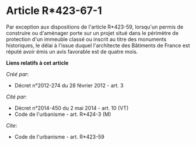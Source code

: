 # Article R*423-67-1

Par exception aux dispositions de l'article R*423-59, lorsqu'un permis de construire ou d'aménager porte sur un projet situé
dans le périmètre de protection d'un immeuble classé ou inscrit au titre des monuments historiques, le délai à l'issue duquel
l'architecte des Bâtiments de France est réputé avoir émis un avis favorable est de quatre mois.

**Liens relatifs à cet article**

_Créé par_:

  - Décret n°2012-274 du 28 février 2012 - art. 3

_Cité par_:

  - Décret n°2014-450 du 2 mai 2014 - art. 10 (VT)
  - Code de l'urbanisme - art. R*424-3 (M)

_Cite_:

  - Code de l'urbanisme - art. R*423-59
